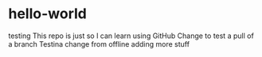 # hello-world
testing
This repo is just so I can learn using GitHub
Change to test a pull of a branch
Testina change from offline
adding more stuff
